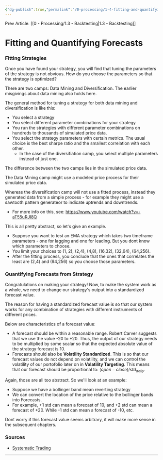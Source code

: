 ```yaml
---
{"dg-publish":true,"permalink":"/0-processing/1-4-fitting-and-quantifying-forecasts/"}
---
```



Prev Article: [[0 - Processing/1.3 - Backtesting\|1.3 - Backtesting]]

# Fitting and Quantifying Forecasts
### Fitting Strategies
Once you have found your strategy, you will find that tuning the parameters of the strategy is not obvious. How do you choose the parameters so that the strategy is optimized?

There are two camps: Data Mining and Diversification. The earlier misgivings about data mining also holds here.

The general method for tuning a strategy for both data mining and diversification is like this:
- You select a strategy
- You select different parameter combinations for your strategy
- You run the strategies with different parameter combinations on hundreds to thousands of simulated price data.
- You select the strategy parameters with certain metrics. The usual choice is the best sharpe ratio and the smallest correlation with each other. 
	- In the case of the diversifiation camp, you select multiple parameters instead of just one.

The difference between the two camps lies in the simulated price data. 

The Data Mining camp might use a modeled price process for their simulated price data.  

Whereas the diversification camp will not use a fitted process, instead they generated data from a simple process - for example they might use a sawtooth pattern generateor to indicate uptrends and downtrends.
- For more info on this, see: https://www.youtube.com/watch?v=-aT55uRJI8Q

This is all pretty abstract, so let's give an example. 
- Suppose you want to test an EMA strategy which takes two timeframe parameters - one for lagging and one for leading. But you dont know which parameters to choose. 
- You limit your choices to (1, 2), (2,4), (4,8), (16,32), (32,64), (64,256). 
- After the fitting process, you conclude that the ones that correlates the least are (2,4) and (64,256) so you choose those parameters.

### Quantifying Forecasts from Strategy
Congratulations on making your strategy! Now, to make the system work as a whole, we need to change our strategy's output into a standardized forecast value.

The reason for having a standardized forecast value is so that our system works for any combination of strategies with different instruments of different prices.

Below are characteristics of a forecast value:
- A forecast should be within a reasonable range. Robert Carver suggests that we use the value -20 to +20. Thus, the output of our strategy needs to be multiplied by some scalar so that the expected absolute value of the strategy forecast is 10.
- Forecasts should also be **Volatility Standardized**. This is so that our forecast values do not depend on volatility, and we can control the volatility of our portofolio later on in **Volatility Targeting**. This means that our forecast should be proportional to: $(open - close) / std_{daily}$.

Again, those are all too abstract. So we'll look at an example:
- Suppose we have a bollinger band mean reverting strategy
- We can convert the location of the price relative to the bollinger bands into Forecasts. 
- For example, +1 std can mean a forecast of 10, and +2 std can mean a forecast of +20. While -1 std can mean a forecast of -10, etc.

Dont worry if this forecast value seems arbitrary, it will make more sense in the subsequent chapters.

### Sources
- [Systematic Trading](https://www.amazon.com/Systematic-Trading-designing-trading-investing/dp/0857194453)

---


